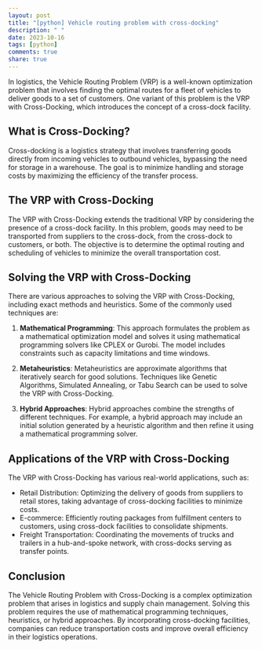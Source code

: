 ```yaml
---
layout: post
title: "[python] Vehicle routing problem with cross-docking"
description: " "
date: 2023-10-16
tags: [python]
comments: true
share: true
---
```


In logistics, the Vehicle Routing Problem (VRP) is a well-known optimization problem that involves finding the optimal routes for a fleet of vehicles to deliver goods to a set of customers. One variant of this problem is the VRP with Cross-Docking, which introduces the concept of a cross-dock facility.

## What is Cross-Docking?

Cross-docking is a logistics strategy that involves transferring goods directly from incoming vehicles to outbound vehicles, bypassing the need for storage in a warehouse. The goal is to minimize handling and storage costs by maximizing the efficiency of the transfer process.

## The VRP with Cross-Docking

The VRP with Cross-Docking extends the traditional VRP by considering the presence of a cross-dock facility. In this problem, goods may need to be transported from suppliers to the cross-dock, from the cross-dock to customers, or both. The objective is to determine the optimal routing and scheduling of vehicles to minimize the overall transportation cost.

## Solving the VRP with Cross-Docking

There are various approaches to solving the VRP with Cross-Docking, including exact methods and heuristics. Some of the commonly used techniques are:

1. **Mathematical Programming**: This approach formulates the problem as a mathematical optimization model and solves it using mathematical programming solvers like CPLEX or Gurobi. The model includes constraints such as capacity limitations and time windows.

2. **Metaheuristics**: Metaheuristics are approximate algorithms that iteratively search for good solutions. Techniques like Genetic Algorithms, Simulated Annealing, or Tabu Search can be used to solve the VRP with Cross-Docking.

3. **Hybrid Approaches**: Hybrid approaches combine the strengths of different techniques. For example, a hybrid approach may include an initial solution generated by a heuristic algorithm and then refine it using a mathematical programming solver.

## Applications of the VRP with Cross-Docking

The VRP with Cross-Docking has various real-world applications, such as:

- Retail Distribution: Optimizing the delivery of goods from suppliers to retail stores, taking advantage of cross-docking facilities to minimize costs.
- E-commerce: Efficiently routing packages from fulfillment centers to customers, using cross-dock facilities to consolidate shipments.
- Freight Transportation: Coordinating the movements of trucks and trailers in a hub-and-spoke network, with cross-docks serving as transfer points.

## Conclusion

The Vehicle Routing Problem with Cross-Docking is a complex optimization problem that arises in logistics and supply chain management. Solving this problem requires the use of mathematical programming techniques, heuristics, or hybrid approaches. By incorporating cross-docking facilities, companies can reduce transportation costs and improve overall efficiency in their logistics operations.